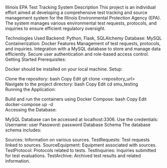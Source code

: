 Illinois EPA Test Tracking System
Description
This project is an individual effort aimed at developing a comprehensive test tracking and source management system for the Illinois Environmental Protection Agency (EPA). The system manages various environmental test requests, protocols, and inquiries to ensure efficient regulatory oversight.

Technologies Used
Backend: Python, Flask, SQLAlchemy
Database: MySQL
Containerization: Docker
Features
Management of test requests, protocols, and inquiries.
Integration with a MySQL database to store and manage data efficiently.
Secure user authentication and role-based access control.
Getting Started
Prerequisites:

Docker should be installed on your local machine.
Setup:

Clone the repository:
bash
Copy
Edit
git clone <repository_url>  
Navigate to the project directory:
bash
Copy
Edit
cd smu_testing  
Running the Application:

Build and run the containers using Docker Compose:
bash
Copy
Edit
docker-compose up -d  
Accessing the Database:

MySQL Database can be accessed at localhost:3306.
Use the credentials:
Username: user
Password: password
Database Schema
The database schema includes:

Sources: Information on various sources.
TestRequests: Test requests linked to sources.
SourceEquipment: Equipment associated with sources.
TestProtocol: Protocols related to tests.
TestInquiries: Inquiries submitted for test evaluations.
TestArchive: Archived test results and related information.

